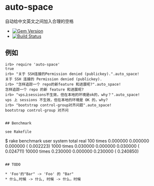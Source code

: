 # auto-space

自动给中文英文之间加入合理的空格

- [![Gem Version](https://badge.fury.io/rb/auto-space.png)](https://rubygems.org/gems/auto-space)
- [![Build
Status](https://secure.travis-ci.org/huacnlee/auto-space.png?branch=master&.png)](http://travis-ci.org/huacnlee/auto-space)

## 例如

```irb
irb> require 'auto-space'
true
irb> "关于 SSH连接的Permission denied (publickey).".auto_space!
关于 SSH 连接的 Permission denied (publickey).
irb> "怎样追踪一个 repo的新feature 和进展呢?".auto_space!
怎样追踪一个 repo 的新 feature 和进展呢?
irb> "vps上sessions不生效，但在本地的环境是ok的，why？".auto_space!
vps 上 sessions 不生效，但在本地的环境是 OK 的，why?
irb> "bootstrap control-group对齐问题".auto_space!
bootstrap control-group 对齐问


## Benchmark

see Rakefile

```
$ rake benchmark
       user     system      total        real
100 times  0.000000   0.000000   0.000000 (  0.002223)
1000 times  0.030000   0.000000   0.030000 (  0.024711)
10000 times  0.230000   0.000000   0.230000 (  0.240850)
```

## TODO

* 'Foo'的"Bar" -> 'Foo' 的 "Bar"
* 什么,时候 -> 什么, 时候 -> 什么，时候